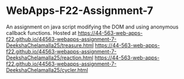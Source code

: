 # WebApps-F22-Assignment-7
An assignment on java script modifying the DOM and using anonymous callback functions.
Hosted at 
 https://44-563-web-apps-f22.github.io/44563-webapps-assignment-7-DeekshaChelamalla25/treasure.html
 https://44-563-web-apps-f22.github.io/44563-webapps-assignment-7-DeekshaChelamalla25/reaction.html
 https://44-563-web-apps-f22.github.io/44563-webapps-assignment-7-DeekshaChelamalla25/cycler.html
